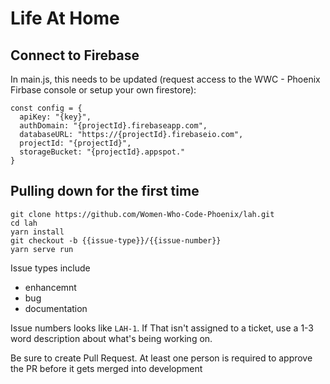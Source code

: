 # Life At Home

## Connect to Firebase
In main.js, this needs to be updated (request access to the WWC - Phoenix Firbase console or setup your own firestore):

```
const config = {
  apiKey: "{key}",
  authDomain: "{projectId}.firebaseapp.com",
  databaseURL: "https://{projectId}.firebaseio.com",
  projectId: "{projectId}",
  storageBucket: "{projectId}.appspot."
}
```

## Pulling down for the first time
```
git clone https://github.com/Women-Who-Code-Phoenix/lah.git
cd lah
yarn install
git checkout -b {{issue-type}}/{{issue-number}}
yarn serve run
```

Issue types include
- enhancemnt
- bug
- documentation

Issue numbers looks like `LAH-1`. If That isn't assigned to a ticket, use a 1-3 word description about what's being working on.

Be sure to create Pull Request. At least one person is required to approve the PR before it gets merged into development

